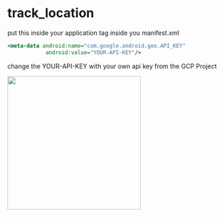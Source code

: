 # track_location

put this inside your application tag inside you manifest.xml

```xml
<meta-data android:name="com.google.android.geo.API_KEY"
            android:value="YOUR-API-KEY"/>
 ```
 change the YOUR-API-KEY with your own api key from the GCP Project
 
 <img src = "https://user-images.githubusercontent.com/30453784/79757142-49a2c500-8339-11ea-9703-77859b27643f.gif" width = 300.0>
